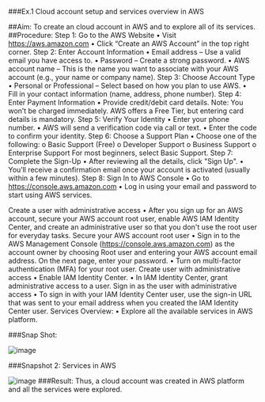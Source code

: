 ###Ex.1 Cloud account setup and services overview in AWS



##Aim:
To create an cloud account in AWS and to explore all of its services. 
##Procedure:
Step 1: Go to the AWS Website
•	Visit https://aws.amazon.com
•	Click “Create an AWS Account” in the top right corner.
Step 2: Enter Account Information
•	Email address – Use a valid email you have access to.
•	Password – Create a strong password.
•	AWS account name – This is the name you want to associate with your AWS account (e.g., your name or company name).
Step 3: Choose Account Type
•	Personal or Professional – Select based on how you plan to use AWS.
•	Fill in your contact information (name, address, phone number).
Step 4: Enter Payment Information
•	Provide credit/debit card details.
Note: You won’t be charged immediately. AWS offers a Free Tier, but entering card details is mandatory.
Step 5: Verify Your Identity
•	Enter your phone number.
•	AWS will send a verification code via call or text.
•	Enter the code to confirm your identity.
Step 6: Choose a Support Plan
•	Choose one of the following:
o	Basic Support (Free)
o	Developer Support
o	Business Support
o	Enterprise Support
For most beginners, select Basic Support.
Step 7: Complete the Sign-Up
•	After reviewing all the details, click "Sign Up".
•	You’ll receive a confirmation email once your account is activated (usually within a few minutes).
Step 8: Sign In to AWS Console
•	Go to https://console.aws.amazon.com
•	Log in using your email and password to start using AWS services.

Create a user with administrative access
•	After you sign up for an AWS account, secure your AWS account root user, enable AWS IAM Identity Center, and create an administrative user so that you don't use the root user for everyday tasks.
Secure your AWS account root user
•	Sign in to the AWS Management Console (https://console.aws.amazon.com) as the account owner by choosing Root user and entering your AWS account email address. On the next page, enter your password.
•	Turn on multi-factor authentication (MFA) for your root user.
Create user with administrative access
•	Enable IAM Identity Center.
•	In IAM Identity Center, grant administrative access to a user.
Sign in as the user with administrative access
•	To sign in with your IAM Identity Center user, use the sign-in URL that was sent to your email address when you created the IAM Identity Center user.
Services Overview:
•	Explore all the available services in AWS platform.







###Snap Shot:
 
   ![image](https://github.com/user-attachments/assets/c86a882e-4fad-4305-aa8b-f4b416bf47bc)

###Snapshot 2: Services in AWS


![image](https://github.com/user-attachments/assets/c947827c-0ba2-4af5-840a-545fb79ff98b)
###Result:
Thus, a cloud account was created in AWS platform and all the services were explored.
